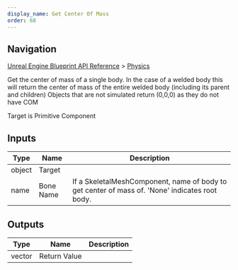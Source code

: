 ```yaml
---
display_name: Get Center Of Mass
order: 68
---
```

## Navigation

[Unreal Engine Blueprint API Reference](https://dev.epicgames.com/documentation/en-us/unreal-engine/BlueprintAPI) > [Physics](https://dev.epicgames.com/documentation/en-us/unreal-engine/BlueprintAPI/Physics)

Get the center of mass of a single body. In the case of a welded body this will return the center of mass of the entire welded body (including its parent and children)
Objects that are not simulated return (0,0,0) as they do not have COM

Target is Primitive Component

## Inputs

| Type | Name | Description |
| --- | --- | --- |
| object | Target |  |
| name | Bone Name | If a SkeletalMeshComponent, name of body to get center of mass of. 'None' indicates root body. |

## Outputs

| Type | Name | Description |
| --- | --- | --- |
| vector | Return Value |  |
